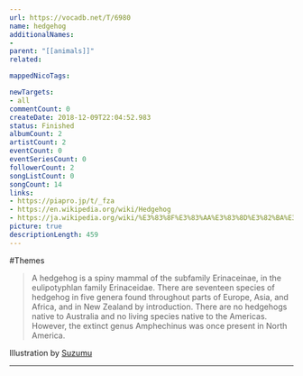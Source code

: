 ```yaml
---
url: https://vocadb.net/T/6980
name: hedgehog
additionalNames: 
- 
parent: "[[animals]]"
related:

mappedNicoTags:

newTargets:
- all
commentCount: 0
createDate: 2018-12-09T22:04:52.983
status: Finished
albumCount: 2
artistCount: 2
eventCount: 0
eventSeriesCount: 0
followerCount: 2
songListCount: 0
songCount: 14
links: 
- https://piapro.jp/t/_fza
- https://en.wikipedia.org/wiki/Hedgehog
- https://ja.wikipedia.org/wiki/%E3%83%8F%E3%83%AA%E3%83%8D%E3%82%BA%E3%83%9F
picture: true
descriptionLength: 459
---
```


#Themes

>A hedgehog is a spiny mammal of the subfamily Erinaceinae, in the eulipotyphlan family Erinaceidae. There are seventeen species of hedgehog in five genera found throughout parts of Europe, Asia, and Africa, and in New Zealand by introduction. There are no hedgehogs native to Australia and no living species native to the Americas. However, the extinct genus Amphechinus was once present in North America. 

Illustration by [Suzumu](https://piapro.jp/t/_fza)

---


